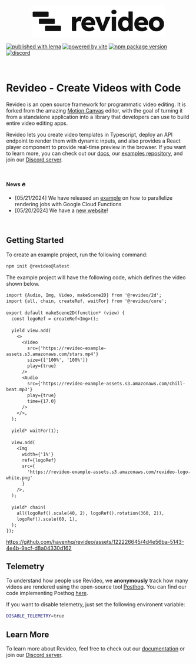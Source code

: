 <br/>
<p align="center">
  <a href="https://re.video">
    <picture>
      <source media="(prefers-color-scheme: dark)" srcset="./logo_dark.svg">
      <img width="360" alt="Revideo logo" src="./logo.svg">
    </picture>
  </a>
</p
<p align="center">
  <a href="https://lerna.js.org"><img src="https://img.shields.io/badge/published%20with-lerna-c084fc?style=flat" alt="published with lerna"></a>
  <a href="https://vitejs.dev"><img src="https://img.shields.io/badge/powered%20by-vite-646cff?style=flat" alt="powered by vite"></a>
  <a href="https://www.npmjs.com/package/@revideo/core"><img src="https://img.shields.io/npm/v/@revideo/core?style=flat" alt="npm package version"></a>
  <a href="https://discord.com/invite/JDjbfp6q2G"><img src="https://img.shields.io/discord/1071029581009657896?style=flat&logo=discord&logoColor=fff&color=404eed" alt="discord"></a>
</p>
<br/>

# Revideo - Create Videos with Code

Revideo is an open source framework for programmatic video editing. It is forked from the amazing [Motion Canvas](https://motioncanvas.io/) editor, with the goal of turning it from a standalone application into a library that developers can use to build entire video editing apps. 

Revideo lets you create video templates in Typescript, deploy an API endpoint to render them with dynamic inputs, and also provides a React player component to provide real-time preview in the browser. If you want to learn more, you can check out our [docs](https://docs.re.video/), our [examples repository](https://github.com/redotvideo/revideo-examples), and join our [Discord server](https://discord.com/invite/MVJsrqjy3j).

<br/>

#### News 🔥

- [05/21/2024] We have released an [example](https://github.com/redotvideo/revideo-examples/tree/main/google-cloud-run-parallelized) on how to parallelize rendering jobs with Google Cloud Functions
- [05/20/2024] We have a [new website](https://re.video/)!

<br/>

## Getting Started

To create an example project, run the following command:

```bash
npm init @revideo@latest
```

The example project will have the following code, which defines the video shown
below.

```tsx
import {Audio, Img, Video, makeScene2D} from '@revideo/2d';
import {all, chain, createRef, waitFor} from '@revideo/core';

export default makeScene2D(function* (view) {
  const logoRef = createRef<Img>();

  yield view.add(
    <>
      <Video
        src={'https://revideo-example-assets.s3.amazonaws.com/stars.mp4'}
        size={['100%', '100%']}
        play={true}
      />
      <Audio
        src={'https://revideo-example-assets.s3.amazonaws.com/chill-beat.mp3'}
        play={true}
        time={17.0}
      />
    </>,
  );

  yield* waitFor(1);

  view.add(
    <Img
      width={'1%'}
      ref={logoRef}
      src={
        'https://revideo-example-assets.s3.amazonaws.com/revideo-logo-white.png'
      }
    />,
  );

  yield* chain(
    all(logoRef().scale(40, 2), logoRef().rotation(360, 2)),
    logoRef().scale(60, 1),
  );
});
```

https://github.com/havenhq/revideo/assets/122226645/4d4e56ba-5143-4e4b-9acf-d8a04330d162

## Telemetry

To understand how people use Revideo, we **anonymously** track how many videos
are rendered using the open-source tool
[Posthog](https://github.com/PostHog/posthog). You can find our code
implementing Posthog
[here](https://github.com/redotvideo/revideo/tree/main/packages/ffmpeg/server/telemetry).

If you want to disable telemetry, just set the following environent variable:

```bash
DISABLE_TELEMETRY=true
```

## Learn More

To learn more about Revideo, feel free to check out our
[documentation](http://docs.re.video/) or join our
[Discord server](https://discord.gg/hexYBZGBY8).
